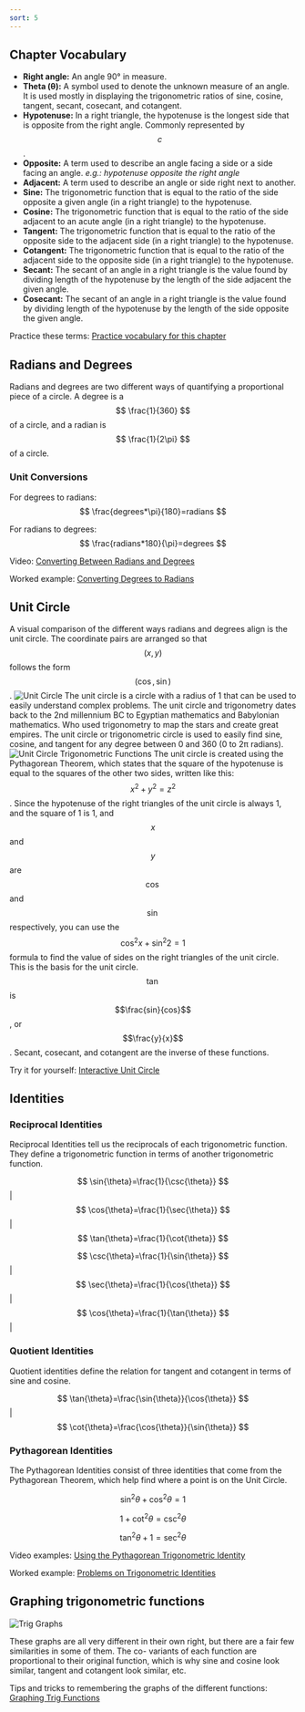 ```yaml
---
sort: 5
---
```


## Chapter Vocabulary
- **Right angle:**  An angle 90° in measure.
- **Theta (θ):**    A symbol used to denote the unknown measure of an angle. It is used mostly in displaying the trigonometric ratios of sine, cosine, tangent, secant, cosecant, and cotangent.
- **Hypotenuse:**   In a right triangle, the hypotenuse is the longest side that is opposite from the right angle. Commonly represented by $$ c $$.
- **Opposite:**     A term used to describe an angle facing a side or a side facing an angle. _e.g.: hypotenuse opposite the right angle_
- **Adjacent:**     A term used to describe an angle or side right next to another.
- **Sine:**         The trigonometric function that is equal to the ratio of the side opposite a given angle (in a right triangle) to the hypotenuse.
- **Cosine:**       The trigonometric function that is equal to the ratio of the side adjacent to an acute angle (in a right triangle) to the hypotenuse.
- **Tangent:**      The trigonometric function that is equal to the ratio of the opposite side to the adjacent side (in a right triangle) to the hypotenuse.
- **Cotangent:**    The trigonometric function that is equal to the ratio of the adjacent side to the opposite side (in a right triangle) to the hypotenuse.
- **Secant:**       The secant of an angle in a right triangle is the value found by dividing length of the hypotenuse by the length of the side adjacent the given angle.
- **Cosecant:**     The secant of an angle in a right triangle is the value found by dividing length of the hypotenuse by the length of the side opposite the given angle.

Practice these terms: [Practice vocabulary for this chapter](https://quizlet.com/_9n6mt6?x=1qqt&i=1tib8r)

## Radians and Degrees

Radians and degrees are two different ways of quantifying a proportional piece of a circle. A degree is a $$ \frac{1}{360} $$ of a circle, and a radian is $$ \frac{1}{2\pi} $$ of a circle.

### Unit Conversions
For degrees to radians:
$$
\frac{degrees*\pi}{180}=radians
$$

For radians to degrees:
$$
\frac{radians*180}{\pi}=degrees
$$

Video: [Converting Between Radians and Degrees](../assets/video/radians_to_degrees.mov)

Worked example: [Converting Degrees to Radians](https://calcworkshop.com/radian-measure/degrees-to-radians/)

## Unit Circle
A visual comparison of the different ways radians and degrees align is the unit circle. The coordinate pairs are arranged so that $$(x,y)$$ follows the form $$(\cos,\sin)$$.
![Unit Circle](https://www.fotolip.com/wp-content/uploads/2016/06/Unit-Circle-1.png)
The unit circle is a circle with a radius of 1 that can be used to easily understand complex problems. The unit circle and trigonometry dates back to the 2nd millennium BC to Egyptian mathematics and Babylonian mathematics. Who used trigonometry to map the stars and create great empires. The unit circle or trigonometric circle is used to easily find sine, cosine, and tangent for any degree between 0 and 360 (0 to 2π radians).
![Unit Circle Trigonometric Functions](https://upload.wikimedia.org/wikipedia/commons/thumb/9/9c/Unit_circle_trigonometry.svg/1024px-Unit_circle_trigonometry.svg.png)
The unit circle is created using the Pythagorean Theorem, which states that the square of the hypotenuse is equal to the squares of the other two sides, written like this: $$x^2+y^2=z^2$$. Since the hypotenuse of the right triangles of the unit circle is always 1, and the square of 1 is 1, and $$x$$ and $$y$$ are $$\cos$$ and $$\sin$$ respectively, you can use the $$\cos^{2}x+\sin^{2}2=1$$ formula to find the value of sides on the right triangles of the unit circle. This is the basis for the unit circle. $$\tan$$ is $$\frac{sin}{cos}$$, or $$\frac{y}{x}$$. Secant, cosecant, and cotangent are the inverse of these functions. 

Try it for yourself: [Interactive Unit Circle](https://www.mathsisfun.com/algebra/trig-interactive-unit-circle.html)

## Identities

### Reciprocal Identities
Reciprocal Identities tell us the reciprocals of each trigonometric function. They define a trigonometric function in terms of another trigonometric function.

$$ \sin{\theta}=\frac{1}{\csc{\theta}} $$|$$ \cos{\theta}=\frac{1}{\sec{\theta}} $$|$$ \tan{\theta}=\frac{1}{\cot{\theta}} $$

$$ \csc{\theta}=\frac{1}{\sin{\theta}} $$|$$ \sec{\theta}=\frac{1}{\cos{\theta}} $$|$$ \cos{\theta}=\frac{1}{\tan{\theta}} $$|

### Quotient Identities
Quotient identities define the relation for tangent and cotangent in terms of sine and cosine. 

$$ \tan{\theta}=\frac{\sin{\theta}}{\cos{\theta}} $$|$$ \cot{\theta}=\frac{\cos{\theta}}{\sin{\theta}} $$

### Pythagorean Identities
The Pythagorean Identities consist of three identities that come from the Pythagorean Theorem, which help find where a point is on the Unit Circle.

$$ \sin^{2}\theta+\cos^{2}\theta=1 $$

$$ 1+\cot^{2}\theta=\csc^{2}\theta $$

$$ \tan^{2}\theta+1=\sec^{2}\theta $$

Video examples: [Using the Pythagorean Trigonometric Identity](https://www.youtube.com/watch?v=soIt2TwV6Xk)

Worked example: [Problems on Trigonometric Identities](https://www.onlinemath4all.com/problems-on-trigonometric-identities-with-solutions.html)

## Graphing trigonometric functions

![Trig Graphs](http://img.sparknotes.com/figures/A/ad79275cb59e569b790cb945a4ffc553/triggraphs.gif)

These graphs are all very different in their own right, but there are a fair few similarities in some of them. The co- variants of each function are proportional to their original function, which is why sine and cosine look similar, tangent and cotangent look similar, etc.

Tips and tricks to remembering the graphs of the different functions: [Graphing Trig Functions](http://trigtips.blogspot.com/2015/12/graphing-trig-functions.html)
